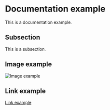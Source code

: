 # Documentation example

This is a documentation example.

## Subsection

This is a subsection.

## Image example

![Image example](img/image.jpg)

## Link example

[Link example](extra-info/sub-file.md)